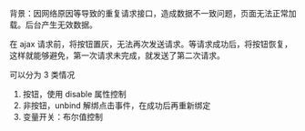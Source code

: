 背景：因网络原因等导致的重复请求接口，造成数据不一致问题，页面无法正常加载。后台产生无效数据。

在 ajax 请求前，将按钮置灰，无法再次发送请求。等请求成功后，将按钮恢复，这样就能够避免，第一次请求未完成，就发送了第二次请求。

可以分为 3 类情况

1. 按钮，使用 disable 属性控制
2. 非按钮，unbind 解绑点击事件，在成功后再重新绑定
3. 变量开关：布尔值控制
